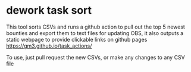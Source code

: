 # dework task sort

This tool sorts CSVs and runs a github action to pull out the top  5 newest bounties and export them to text files for updating OBS, it also outputs a static webpage to provide clickable links on github pages https://gm3.github.io/task_actions/ 

To use, just pull request the new CSVs, or make any changes to any CSV file
